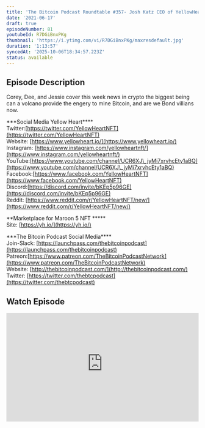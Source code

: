 ```yaml
---
title: 'The Bitcoin Podcast Roundtable #357- Josh Katz CEO of YellowHeart'
date: '2021-06-17'
draft: true
episodeNumber: 81
youtubeId: R7DGiBnxPKg
thumbnail: 'https://i.ytimg.com/vi/R7DGiBnxPKg/maxresdefault.jpg'
duration: '1:13:57'
syncedAt: '2025-10-06T18:34:57.223Z'
status: available
---
```

## Episode Description

Corey, Dee, and Jessie cover this week news in crypto the biggest being can a volcano provide the engery to mine Bitcoin, and are we Bond villians now.   
  
\*\*\*Social Media Yellow Heart\*\*\*\*  
Twitter:[https://twitter.com/YellowHeartNFT](https://twitter.com/YellowHeartNFT)  
Website: [https://www.yellowheart.io/](https://www.yellowheart.io/)  
Instagram: [https://www.instagram.com/yellowheartnft/](https://www.instagram.com/yellowheartnft/)  
YouTube:[https://www.youtube.com/channel/UCR6XJ\_jyMi7xrvhcEty1aBQ](https://www.youtube.com/channel/UCR6XJ\_jyMi7xrvhcEty1aBQ)  
Facebook:[https://www.facebook.com/YellowHeartNFT](https://www.facebook.com/YellowHeartNFT)  
Discord:[https://discord.com/invite/bKEp5p96GE](https://discord.com/invite/bKEp5p96GE)  
Reddit: [https://www.reddit.com/r/YellowHeartNFT/new/](https://www.reddit.com/r/YellowHeartNFT/new/)  
  
\*\*Marketplace for Maroon 5 NFT \*\*\*\*\*  
Site: [https://yh.io/](https://yh.io/)  
  
\*\*\*The Bitcoin Podcast Social Media\*\*\*\*  
Join-Slack: [https://launchpass.com/thebitcoinpodcast](https://launchpass.com/thebitcoinpodcast)  
Patreon:[https://www.patreon.com/TheBitcoinPodcastNetwork](https://www.patreon.com/TheBitcoinPodcastNetwork)  
Website: [http://thebitcoinpodcast.com/](http://thebitcoinpodcast.com/)  
Twitter: [https://twitter.com/thebtcpodcast](https://twitter.com/thebtcpodcast)

## Watch Episode

<div style="position: relative; padding-bottom: 56.25%; height: 0; overflow: hidden;">
  <iframe
    src="https://www.youtube-nocookie.com/embed/R7DGiBnxPKg"
    style="position: absolute; top: 0; left: 0; width: 100%; height: 100%;"
    frameborder="0"
    allow="accelerometer; autoplay; clipboard-write; encrypted-media; gyroscope; picture-in-picture"
    allowfullscreen
  ></iframe>
</div>

